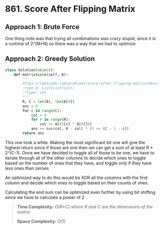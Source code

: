 # 861. Score After Flipping Matrix

## Approach 1: Brute Force

One thing note was that trying all combinations was crazy stupid, since it is a runtime of 2^\(M\*N\) so there was a way that we had to optimize

## Approach 2: Greedy Solution

```python
class Solution(object):
    def matrixScore(self, A):
        """
        https://leetcode.com/problems/score-after-flipping-matrix/description/
        :type A: List[List[int]]
        :rtype: int
        """
        R, C = len(A), len(A[0])
        ans = 0
        for c in range(C):
            col = 0
            for r in range(R):
                col += A[r][c] ^ A[r][0]
            ans += max(col, R - col) * (1 << (C - 1 - c))
        return ans
```

This one took a while. Making the most significant bit one will give the highest return since if those are one then we can get a sum of at least R \* 2^\(C-1\). Once we have decided to toggle all of those to be one, we have to iterate through all of the other columns to decide which ones to toggle based on the number of ones that they have, and toggle only if they have less ones than zeroes

An optimized way to do this would be XOR all the columns with the first column and decide which ones  to toggle based on their counts of ones.

Calculating the end sum can be optimized even further by using bit shifting since we have to calculate a power of 2

> **Time Complexity:** _O\(R\*C\) where R and C are the dimensions of the matrix_
>
> **Space Complexity:** _O\(1\)_


